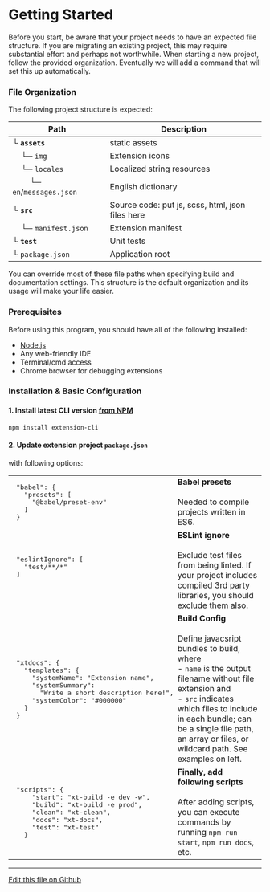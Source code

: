 # Getting Started

Before you start, be aware that your project needs to have an expected file structure. If you are migrating an existing project, this may require substantial effort and perhaps not worthwhile. When starting a new project, follow the provided organization. Eventually we will add a command that will set this up automatically.

### File Organization

The following project structure is expected:

Path | Description
--- | ---
└ **`assets`** |  static assets
&nbsp; &nbsp; └─ `img` | Extension icons
&nbsp; &nbsp; └─ `locales` | Localized string resources
&nbsp; &nbsp; &nbsp; &nbsp; └─ `en`/`messages.json` | English dictionary
└ **`src`** | Source code: put js, scss, html, json files here
&nbsp; &nbsp; └─ `manifest.json` | Extension manifest 
└ **`test`** | Unit tests
└ `package.json` | Application root

You can override most of these file paths when specifying build and documentation settings.
This structure is the default organization and its usage will make your life easier.

### Prerequisites

Before using this program, you should have all of the following installed:

- [Node.js](https://nodejs.org/en/download/)
- Any web-friendly IDE
- Terminal/cmd access
- Chrome browser for debugging extensions

### Installation & Basic Configuration

#### 1. Install latest CLI version [from NPM](https://www.npmjs.com/package/extension-cli)

```
npm install extension-cli
```

#### 2. Update extension project `package.json`

with following options:

<table width="100%" cellpadding="0" cellspacing="0">
<tr>
<td style="padding:0">
<pre>
  "babel": {
    "presets": [
      "@babel/preset-env"
    ]
  }
</pre>
</td>
<td valign='top'>
<strong>Babel presets</strong><br/><br/>
Needed to compile projects written in ES6.
</td>
</tr>
<tr>
<td style="padding:0">
<pre>
  "eslintIgnore": [
    "test/**/*"
  ]
  
  
  
</pre>
</td>
<td valign='top'>
<strong>ESLint ignore</strong><br/><br/>
Exclude test files from being linted. If your project includes compiled 3rd party libraries, you should exclude them also.
</td>
</tr>
<tr>
<td style="padding:0">
<pre>
  "xtdocs": {
    "templates": {
      "systemName": "Extension name",
      "systemSummary": 
        "Write a short description here!",
      "systemColor": "#000000"
    }
  }
</pre>
</td>
<td valign='top'>
<strong>Build Config</strong><br/><br/>
Define javacsript bundles to build, where<br/>
- <code>name</code> is the output filename without file extension and<br/>
- <code>src</code> indicates which files to include in each bundle; can be a single file path, an array or files, or wildcard path. See examples on left.
</td>
</tr>
<tr>
<td style="padding:0">
<pre>
  "scripts": {
      "start": "xt-build -e dev -w",
      "build": "xt-build -e prod",
      "clean": "xt-clean",
      "docs": "xt-docs",
      "test": "xt-test"
    }
</pre>
</td>
<td valign='top'>
<strong>Finally, add following scripts</strong><br/><br/>
After adding scripts, you can execute commands by running 
<code>npm run start</code>, <code>npm run docs</code>, etc.</td>
</tr>
</table>






---

[Edit this file on Github](https://github.com/MobileFirstLLC/extension-cli/blob/master/tutorials/getting-started.md)
 
